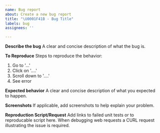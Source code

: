 ```yaml
---
name: Bug report
about: Create a new bug report
title: "\U0001F41B - Bug Title"
labels: bug
assignees: ''

---
```


**Describe the bug**
A clear and concise description of what the bug is.

**To Reproduce**
Steps to reproduce the behavior:
1. Go to '...'
2. Click on '....'
3. Scroll down to '....'
4. See error

**Expected behavior**
A clear and concise description of what you expected to happen.

**Screenshots**
If applicable, add screenshots to help explain your problem.

**Reproduction Script/Request**
Add links to failed unit tests or to reproducable script here. When debugging web requests a CURL request illustrating the issue is required.
